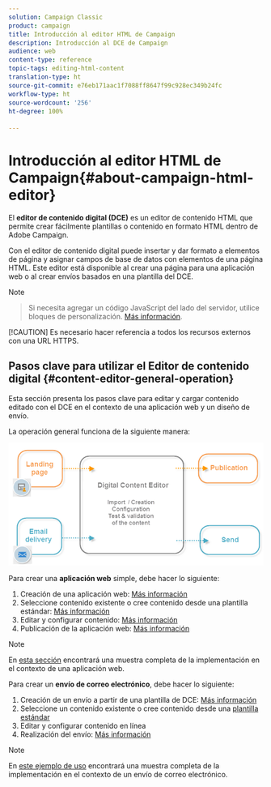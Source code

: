```yaml
---
solution: Campaign Classic
product: campaign
title: Introducción al editor HTML de Campaign
description: Introducción al DCE de Campaign
audience: web
content-type: reference
topic-tags: editing-html-content
translation-type: ht
source-git-commit: e76eb171aac1f7088ff8647f99c928ec349b24fc
workflow-type: ht
source-wordcount: '256'
ht-degree: 100%

---
```



# Introducción al editor HTML de Campaign{#about-campaign-html-editor}

El **editor de contenido digital (DCE)** es un editor de contenido HTML que permite crear fácilmente plantillas o contenido en formato HTML dentro de Adobe Campaign.

Con el editor de contenido digital puede insertar y dar formato a elementos de página y asignar campos de base de datos con elementos de una página HTML. Este editor está disponible al crear una página para una aplicación web o al crear envíos basados en una plantilla del DCE.

>[!NOTE]
>>Si necesita agregar un código JavaScript del lado del servidor, utilice bloques de personalización. [Más información](../../delivery/using/personalization-blocks.md).
>
>[!CAUTION]
Es necesario hacer referencia a todos los recursos externos con una URL HTTPS.

## Pasos clave para utilizar el Editor de contenido digital {#content-editor-general-operation}

Esta sección presenta los pasos clave para editar y cargar contenido editado con el DCE en el contexto de una aplicación web y un diseño de envío.

La operación general funciona de la siguiente manera:

![](assets/dce_schema.png)

Para crear una **aplicación web** simple, debe hacer lo siguiente:

1. Creación de una aplicación web: [Más información](../../web/using/creating-a-landing-page.md)
1. Seleccione contenido existente o cree contenido desde una plantilla estándar: [Más información](../../web/using/template-management.md)
1. Editar y configurar contenido: [Más información](../../web/using/editing-content.md)
1. Publicación de la aplicación web: [Más información](../../web/using/creating-a-landing-page.md#step-3---publishing-content)

>[!NOTE]
En [esta sección](../../web/using/creating-a-landing-page.md) encontrará una muestra completa de la implementación en el contexto de una aplicación web.

Para crear un **envío de correo electrónico**, debe hacer lo siguiente:

1. Creación de un envío a partir de una plantilla de DCE: [Más información](../../web/using/use-case--creating-an-email-delivery.md)
1. Seleccione un contenido existente o cree contenido desde una [plantilla estándar](../../web/using/template-management.md)
1. Editar y configurar contenido en línea
1. Realización del envío: [Más información](../../delivery/using/steps-about-delivery-creation-steps.md)

>[!NOTE]
En [este ejemplo de uso](../../web/using/use-case--creating-an-email-delivery.md) encontrará una muestra completa de la implementación en el contexto de un envío de correo electrónico.

